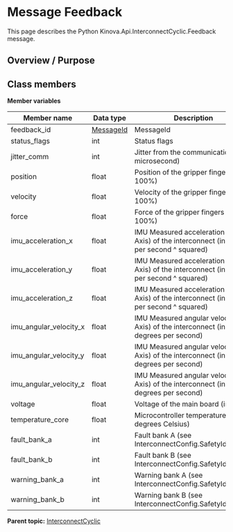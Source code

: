 # Message Feedback

This page describes the Python Kinova.Api.InterconnectCyclic.Feedback message.

## Overview / Purpose

## Class members

 **Member variables** 

|Member name|Data type|Description|
|-----------|---------|-----------|
|feedback\_id| [MessageId](msg_InterconnectCyclic_MessageId.md#)|MessageId|
|status\_flags|int|Status flags|
|jitter\_comm|int|Jitter from the communication \(in microsecond\)|
|position|float|Position of the gripper fingers \(0-100%\)|
|velocity|float|Velocity of the gripper fingers \(0-100%\)|
|force|float|Force of the gripper fingers \(0-100%\)|
|imu\_acceleration\_x|float|IMU Measured acceleration \(X-Axis\) of the interconnect \(in meters per second ^ squared\)|
|imu\_acceleration\_y|float|IMU Measured acceleration \(Y-Axis\) of the interconnect \(in meters per second ^ squared\)|
|imu\_acceleration\_z|float|IMU Measured acceleration \(Z-Axis\) of the interconnect \(in meters per second ^ squared\)|
|imu\_angular\_velocity\_x|float|IMU Measured angular velocity \(X-Axis\) of the interconnect \(in degrees per second\)|
|imu\_angular\_velocity\_y|float|IMU Measured angular velocity \(Y-Axis\) of the interconnect \(in degrees per second\)|
|imu\_angular\_velocity\_z|float|IMU Measured angular velocity \(Z-Axis\) of the interconnect \(in degrees per second\)|
|voltage|float|Voltage of the main board \(in Volt\)|
|temperature\_core|float|Microcontroller temperature \(in degrees Celsius\)|
|fault\_bank\_a|int|Fault bank A \(see InterconnectConfig.SafetyIdentifier\)|
|fault\_bank\_b|int|Fault bank B \(see InterconnectConfig.SafetyIdentifier\)|
|warning\_bank\_a|int|Warning bank A \(see InterconnectConfig.SafetyIdentifier\)|
|warning\_bank\_b|int|Warning bank B \(see InterconnectConfig.SafetyIdentifier\)|

**Parent topic:** [InterconnectCyclic](../references/summary_InterconnectCyclic.md)

